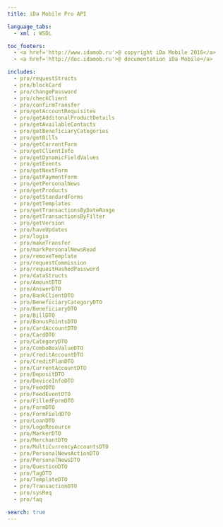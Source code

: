 ```yaml
---
title: iDa Mobile Pro API

language_tabs:
  - xml : WSDL

toc_footers:
  - <a href='http://www.idamob.ru'>@ copyright iDa Mobile 2016</a>
  - <a href='http://doc.idamob.ru'>@ documentation iDa Mobile</a>

includes:
  - pro/requestStructs
  - pro/blockCard
  - pro/changePassword
  - pro/checkClient
  - pro/confirmTransfer
  - pro/getAccountRequisites
  - pro/getAdditonalProductDetails
  - pro/getAvailableContacts
  - pro/getBeneficiaryCategories
  - pro/getBills
  - pro/getCurrentForm
  - pro/getClientInfo
  - pro/getDynamicFieldValues
  - pro/getEvents
  - pro/getNextForm
  - pro/getPaymentForm
  - pro/getPersonalNews
  - pro/getProducts
  - pro/getStandardForms
  - pro/getTemplates
  - pro/getTransactionsByDateRange
  - pro/getTransactionsByFilter
  - pro/getVersion
  - pro/haveUpdates
  - pro/login
  - pro/makeTransfer
  - pro/markPersonalNewsRead
  - pro/removeTemplate
  - pro/requestCommission
  - pro/requestHashedPassword
  - pro/dataStructs
  - pro/AmountDTO
  - pro/AnswerDTO
  - pro/BankClientDTO
  - pro/BeneficiaryCategoryDTO
  - pro/BeneficiaryDTO
  - pro/BillDTO
  - pro/BonusPointsDTO
  - pro/CardAccountDTO
  - pro/CardDTO
  - pro/CategoryDTO
  - pro/ComboBoxValueDTO
  - pro/CreditAccountDTO
  - pro/CreditPlanDTO
  - pro/CurrentAccountDTO
  - pro/DepositDTO
  - pro/DeviceInfoDTO
  - pro/FeedDTO
  - pro/FeedEventDTO
  - pro/FilledFormDTO
  - pro/FormDTO
  - pro/FormFieldDTO
  - pro/LoanDTO
  - pro/LogoResource
  - pro/MarkerDTO
  - pro/MerchantDTO
  - pro/MultiCurrencyAccountsDTO
  - pro/PersonalNewsActionDTO
  - pro/PersonalNewsDTO
  - pro/QuestionDTO
  - pro/TagDTO
  - pro/TemplateDTO
  - pro/TransactionDTO
  - pro/sysReq
  - pro/faq

search: true
---
```


